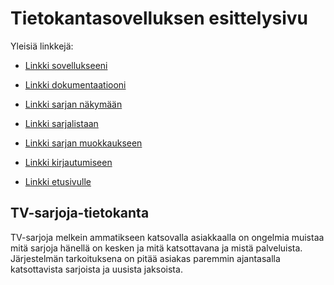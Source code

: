 # Tietokantasovelluksen esittelysivu

Yleisiä linkkejä:

* [Linkki sovellukseeni](http://ahlforss.users.cs.helsinki.fi/tsoha/)
* [Linkki dokumentaatiooni](https://github.com/saanait/Tsoha-Bootstrap/blob/master/doc/dokumentaatio.pdf)

* [Linkki sarjan näkymään](http://ahlforss.users.cs.helsinki.fi/tsoha/sarja_show)
* [Linkki sarjalistaan](http://ahlforss.users.cs.helsinki.fi/tsoha/sarja_list)
* [Linkki sarjan muokkaukseen](http://ahlforss.users.cs.helsinki.fi/tsoha/sarja_edit)
* [Linkki kirjautumiseen](http://ahlforss.users.cs.helsinki.fi/tsoha/login)
* [Linkki etusivulle](http://ahlforss.users.cs.helsinki.fi/tsoha/etusivu)

## TV-sarjoja-tietokanta

TV-sarjoja melkein ammatikseen katsovalla asiakkaalla on ongelmia muistaa mitä sarjoja hänellä on kesken ja mitä katsottavana ja mistä palveluista. Järjestelmän tarkoituksena on pitää asiakas paremmin ajantasalla katsottavista sarjoista ja uusista jaksoista.
